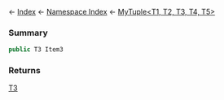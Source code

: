 ← [Index](Api-Index) ← [Namespace Index](Namespace-Index) ← [MyTuple\<T1, T2, T3, T4, T5>](VRage.MyTuple`5)

### Summary

```csharp
public T3 Item3
```

### Returns

[T3]()

